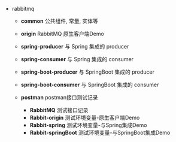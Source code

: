 - rabbitmq

    - **common** 公共组件, 常量, 实体等
    - **origin** RabbitMQ 原生客户端Demo
    - **spring-producer** 与 Spring 集成的 producer
    - **spring-consumer** 与 Spring 集成的 consumer
    - **spring-boot-producer** 与 SpringBoot 集成的 producer
    - **spring-boot-consumer** 与 SpringBoot 集成的 consumer
    - **postman** postman接口测试记录

        - **RabbitMQ** 测试接口记录
        - **Rabbit-origin** 测试环境变量-原生客户端Demo
        - **Rabbit-spring** 测试环境变量-与Spring集成Demo
        - **Rabbit-springBoot** 测试环境变量-与SpringBoot集成Demo